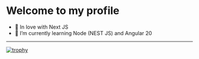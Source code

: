 # Welcome to my profile
- 🌱 In love with Next JS
- 🌱 I’m currently learning Node (NEST JS) and Angular 20
***
[![trophy](https://github-profile-trophy.vercel.app/?username=Strako)](https://github.com/ryo-ma/github-profile-trophy)


